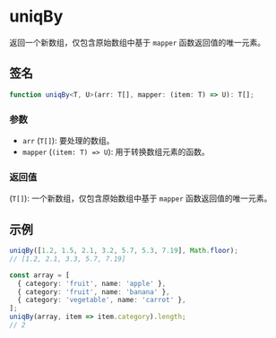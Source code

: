 # uniqBy

返回一个新数组，仅包含原始数组中基于 `mapper` 函数返回值的唯一元素。

## 签名

```typescript
function uniqBy<T, U>(arr: T[], mapper: (item: T) => U): T[];
```

### 参数

- `arr` (`T[]`): 要处理的数组。
- `mapper` (`(item: T) => U`): 用于转换数组元素的函数。

### 返回值

(`T[]`): 一个新数组，仅包含原始数组中基于 `mapper` 函数返回值的唯一元素。

## 示例

```typescript
uniqBy([1.2, 1.5, 2.1, 3.2, 5.7, 5.3, 7.19], Math.floor);
// [1.2, 2.1, 3.3, 5.7, 7.19]
```

```typescript
const array = [
  { category: 'fruit', name: 'apple' },
  { category: 'fruit', name: 'banana' },
  { category: 'vegetable', name: 'carrot' },
];
uniqBy(array, item => item.category).length;
// 2
```
